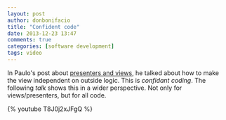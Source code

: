 ```yaml
---
layout: post
author: donbonifacio
title: "Confident code"
date: 2013-12-23 13:47
comments: true
categories: [software development]
tags: video
---
```


In Paulo's post about [presenters and views](http://www.riot-control.net/2013/11/27/refactoring-views-with-presenters-ruby-on-rails/),
he talked about how to make the view independent on outside logic. This is
_confidant coding_. The following _talk_ shows this in a wider perspective. Not
only for views/presenters, but for all code.

{% youtube T8J0j2xJFgQ %}

